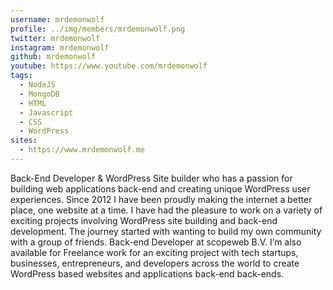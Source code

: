 ```yaml
---
username: mrdemonwolf
profile: ../img/members/mrdemonwolf.png
twitter: mrdemonwolf
instagram: mrdemonwolf
github: mrdemonwolf
youtube: https://www.youtube.com/mrdemonwolf
tags:
  - NodeJS
  - MongoDB
  - HTML
  - Javascript
  - CSS
  - WordPress
sites:
  - https://www.mrdemonwolf.me
---
```


Back-End Developer & WordPress Site builder who has a passion for building web applications back-end and creating unique WordPress user experiences. Since 2012 I have been proudly making the internet a better place, one website at a time. I have had the pleasure to work on a variety of exciting projects involving WordPress site building and back-end development. The journey started with wanting to build my own community with a group of friends. Back-end Developer at scopeweb B.V. I’m also available for Freelance work for an exciting project with tech startups, businesses, entrepreneurs, and developers across the world to create WordPress based websites and applications back-end back-ends.
